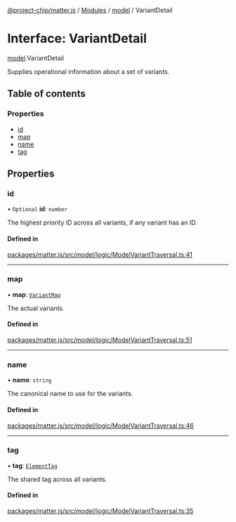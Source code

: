 [@project-chip/matter.js](../README.md) / [Modules](../modules.md) / [model](../modules/model.md) / VariantDetail

# Interface: VariantDetail

[model](../modules/model.md).VariantDetail

Supplies operational information about a set of variants.

## Table of contents

### Properties

- [id](model.VariantDetail.md#id)
- [map](model.VariantDetail.md#map)
- [name](model.VariantDetail.md#name)
- [tag](model.VariantDetail.md#tag)

## Properties

### id

• `Optional` **id**: `number`

The highest priority ID across all variants, if any variant has an
ID.

#### Defined in

[packages/matter.js/src/model/logic/ModelVariantTraversal.ts:41](https://github.com/project-chip/matter.js/blob/c15b1068/packages/matter.js/src/model/logic/ModelVariantTraversal.ts#L41)

___

### map

• **map**: [`VariantMap`](../modules/model.md#variantmap)

The actual variants.

#### Defined in

[packages/matter.js/src/model/logic/ModelVariantTraversal.ts:51](https://github.com/project-chip/matter.js/blob/c15b1068/packages/matter.js/src/model/logic/ModelVariantTraversal.ts#L51)

___

### name

• **name**: `string`

The canonical name to use for the variants.

#### Defined in

[packages/matter.js/src/model/logic/ModelVariantTraversal.ts:46](https://github.com/project-chip/matter.js/blob/c15b1068/packages/matter.js/src/model/logic/ModelVariantTraversal.ts#L46)

___

### tag

• **tag**: [`ElementTag`](../enums/model.ElementTag.md)

The shared tag across all variants.

#### Defined in

[packages/matter.js/src/model/logic/ModelVariantTraversal.ts:35](https://github.com/project-chip/matter.js/blob/c15b1068/packages/matter.js/src/model/logic/ModelVariantTraversal.ts#L35)
